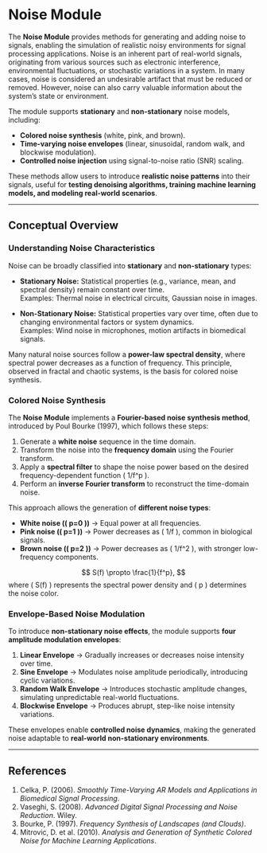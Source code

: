 # **Noise Module**

The **Noise Module** provides methods for generating and adding noise to signals, enabling the simulation of realistic noisy environments for signal processing applications. Noise is an inherent part of real-world signals, originating from various sources such as electronic interference, environmental fluctuations, or stochastic variations in a system. In many cases, noise is considered an undesirable artifact that must be reduced or removed. However, noise can also carry valuable information about the system’s state or environment.

The module supports **stationary** and **non-stationary** noise models, including:

- **Colored noise synthesis** (white, pink, and brown).
- **Time-varying noise envelopes** (linear, sinusoidal, random walk, and blockwise modulation).
- **Controlled noise injection** using signal-to-noise ratio (SNR) scaling.

These methods allow users to introduce **realistic noise patterns** into their signals, useful for **testing denoising algorithms, training machine learning models, and modeling real-world scenarios**.

---

## **Conceptual Overview**

### **Understanding Noise Characteristics**

Noise can be broadly classified into **stationary** and **non-stationary** types:

- **Stationary Noise:** Statistical properties (e.g., variance, mean, and spectral density) remain constant over time.  
  Examples: Thermal noise in electrical circuits, Gaussian noise in images.  

- **Non-Stationary Noise:** Statistical properties vary over time, often due to changing environmental factors or system dynamics.  
  Examples: Wind noise in microphones, motion artifacts in biomedical signals.

Many natural noise sources follow a **power-law spectral density**, where spectral power decreases as a function of frequency. This principle, observed in fractal and chaotic systems, is the basis for colored noise synthesis.

### **Colored Noise Synthesis**

The **Noise Module** implements a **Fourier-based noise synthesis method**, introduced by Poul Bourke (1997), which follows these steps:

1. Generate a **white noise** sequence in the time domain.
2. Transform the noise into the **frequency domain** using the Fourier transform.
3. Apply a **spectral filter** to shape the noise power based on the desired frequency-dependent function \( 1/f^p \).
4. Perform an **inverse Fourier transform** to reconstruct the time-domain noise.

This approach allows the generation of **different noise types**:

- **White noise (\( p=0 \))** → Equal power at all frequencies.
- **Pink noise (\( p=1 \))** → Power decreases as \( 1/f \), common in biological signals.
- **Brown noise (\( p=2 \))** → Power decreases as \( 1/f^2 \), with stronger low-frequency components.

$$
S(f) \propto \frac{1}{f^p},
$$
where \( S(f) \) represents the spectral power density and \( p \) determines the noise color.

### **Envelope-Based Noise Modulation**

To introduce **non-stationary noise effects**, the module supports **four amplitude modulation envelopes**:

1. **Linear Envelope** → Gradually increases or decreases noise intensity over time.
2. **Sine Envelope** → Modulates noise amplitude periodically, introducing cyclic variations.
3. **Random Walk Envelope** → Introduces stochastic amplitude changes, simulating unpredictable real-world fluctuations.
4. **Blockwise Envelope** → Produces abrupt, step-like noise intensity variations.

These envelopes enable **controlled noise dynamics**, making the generated noise adaptable to **real-world non-stationary environments**.

---

## **References**

1. Celka, P. (2006). *Smoothly Time-Varying AR Models and Applications in Biomedical Signal Processing*.  
2. Vaseghi, S. (2008). *Advanced Digital Signal Processing and Noise Reduction*. Wiley.  
3. Bourke, P. (1997). *Frequency Synthesis of Landscapes (and Clouds)*.  
4. Mitrovic, D. et al. (2010). *Analysis and Generation of Synthetic Colored Noise for Machine Learning Applications*.  
